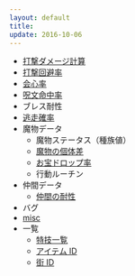 ```yaml
---
layout: default
title: 
update: 2016-10-06
---
```



* [打撃ダメージ計算](damage)
* [打撃回避率](avoid)
* [会心率](critical)
* [呪文命中率](spell_hit_rate)
* ブレス耐性
* [逃走確率](escape)
* 魔物データ
	* 魔物ステータス（種族値）
	* [魔物の個体差](individual)
	* [お宝ドロップ率](drop)
	* 行動ルーチン
* 仲間データ
	* [仲間の耐性](spell_resistance)
* バグ
* [misc](misc)
* 一覧
	* [特技一覧](skill_id)
	* [アイテム ID](item_id)
	* [街 ID](town_id)
